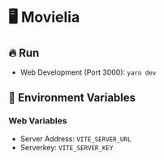 # :desktop_computer: Movielia

## :fire: Run

- Web Development (Port 3000): `yarn dev`

## :triangular_flag_on_post: Environment Variables

### Web Variables

- Server Address: `VITE_SERVER_URL`
- Serverkey: `VITE_SERVER_KEY`
